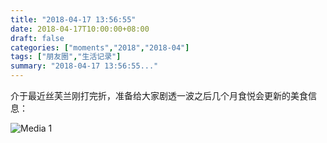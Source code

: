 ```yaml
---
title: "2018-04-17 13:56:55"
date: 2018-04-17T10:00:00+08:00
draft: false
categories: ["moments","2018","2018-04"]
tags: ["朋友圈","生活记录"]
summary: "2018-04-17 13:56:55..."
---
```


介于最近丝芙兰刚打完折，准备给大家剧透一波之后几个月食悦会更新的美食信息：

![Media 1](/Moments/photos/2018-04-17/201804171356550.jpg)

